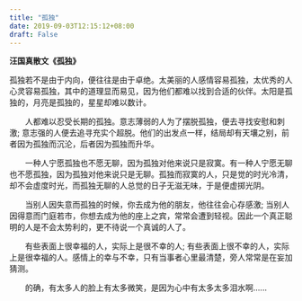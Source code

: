 ```yaml
---
title: "孤独"
date: 2019-09-03T12:15:12+08:00
draft: False
---
```


**汪国真散文《孤独》**

​		孤独若不是由于内向，便往往是由于卓绝。太美丽的人感情容易孤独，太优秀的人心灵容易孤独，其中的道理显而易见，因为他们都难以找到合适的伙伴。太阳是孤独的，月亮是孤独的，星星却难以数计。

　　人都难以忍受长期的孤独。意志薄弱的人为了摆脱孤独，便去寻找安慰和刺激; 意志强的人便去追寻充实个超脱。他们的出发点一样，结局却有天壤之别，前者因为孤独而沉沦，后者因为孤独而升华。

　　一种人宁愿孤独也不愿无聊，因为孤独对他来说只是寂寞。有一种人宁愿无聊也不愿孤独，因为孤独对他来说只是无聊。孤独而寂寞的人，只是觉的时光冷清，却不会虚度时光，而孤独无聊的人总觉的日子无滋无味，于是便虚掷光阴。

　　当别人因失意而孤独的时候，你去成为他的朋友，他往往会心存感激; 当别人因得意而门庭若市，你想去成为他的座上之宾，常常会遭到轻视。因此一个真正聪明的人是不会太势利的，更不待说一个真诚的人了。

　　有些表面上很幸福的人，实际上是很不幸的人; 有些表面上很不幸的人，实际上是很幸福的人。感情上的幸与不幸，只有当事者心里最清楚，旁人常常是在妄加猜测。

　　的确，有太多人的脸上有太多微笑，是因为心中有太多太多泪水啊......